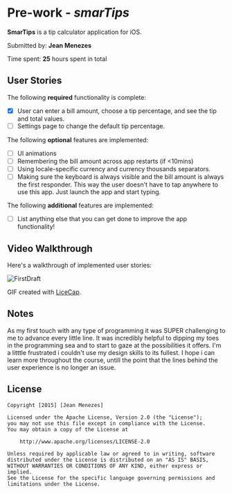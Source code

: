 # Pre-work - *smarTips*

**SmarTips** is a tip calculator application for iOS.

Submitted by: **Jean Menezes**

Time spent: **25** hours spent in total

## User Stories

The following **required** functionality is complete:

* [x] User can enter a bill amount, choose a tip percentage, and see the tip and total values.
* [ ] Settings page to change the default tip percentage.

The following **optional** features are implemented:
* [ ] UI animations
* [ ] Remembering the bill amount across app restarts (if <10mins)
* [ ] Using locale-specific currency and currency thousands separators.
* [ ] Making sure the keyboard is always visible and the bill amount is always the first responder. This way the user doesn't have to tap anywhere to use this app. Just launch the app and start typing.

The following **additional** features are implemented:

- [ ] List anything else that you can get done to improve the app functionality!

## Video Walkthrough 

Here's a walkthrough of implemented user stories:

![FirstDraft](gif_smartip)

GIF created with [LiceCap](http://www.cockos.com/licecap/).

## Notes

As my first touch with any type of programming it was SUPER challenging to me to advance every little line.
It was incredibly helpful to dipping my toes in the programming sea and to start to gaze at the possibilities it offers.
I'm a litttle frustrated i couldn't use my design skills to its fullest. I hope i can learn more throughout the course,
untill the point that the lines behind the user experience is no longer an issue.

## License

    Copyright [2015] [Jean Menezes]

    Licensed under the Apache License, Version 2.0 (the "License");
    you may not use this file except in compliance with the License.
    You may obtain a copy of the License at

        http://www.apache.org/licenses/LICENSE-2.0

    Unless required by applicable law or agreed to in writing, software
    distributed under the License is distributed on an "AS IS" BASIS,
    WITHOUT WARRANTIES OR CONDITIONS OF ANY KIND, either express or implied.
    See the License for the specific language governing permissions and
    limitations under the License.
